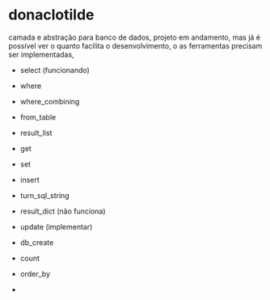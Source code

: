# donaclotilde
camada e abstração para banco de dados,
projeto em andamento, mas já é possível ver o quanto facilita o desenvolvimento,
o as ferramentas precisam ser implementadas,
- select (funcionando)
- where
- where_combining
- from_table
- result_list
- get
- set
- insert
- turn_sql_string

- result_dict (não funciona)

- update (implementar)
- db_create
- count
- order_by
- 
